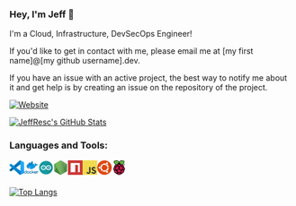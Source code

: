 ### Hey, I'm Jeff 👋
I'm a Cloud, Infrastructure, DevSecOps Engineer!

If you'd like to get in contact with me, please email me at [my first name]@[my github username].dev.

If you have an issue with an active project, the best way to notify me about it and get help is by creating an issue on the repository of the project.

[![Website](https://img.shields.io/uptimerobot/status/m785965921-7f6aa2a46ecc47d78117eeb9?label=www.JeffResc.dev&style=for-the-badge)](https://JeffResc.dev)

[![JeffResc's GitHub Stats](https://github-readme-stats.vercel.app/api?username=JeffResc&show_icons=true&theme=dracula)](https://github.com/anuraghazra/github-readme-stats)

### Languages and Tools:

[<img align="left" alt="Visual Studio Code" width="26px" src="https://raw.githubusercontent.com/github/explore/80688e429a7d4ef2fca1e82350fe8e3517d3494d/topics/visual-studio-code/visual-studio-code.png" />](https://github.com/topics/vscode)
[<img align="left" alt="Docker" width="26px" src="https://raw.githubusercontent.com/github/explore/80688e429a7d4ef2fca1e82350fe8e3517d3494d/topics/docker/docker.png" />](https://github.com/topics/docker)
[<img align="left" alt="Arduino" width="26px" src="https://raw.githubusercontent.com/github/explore/80688e429a7d4ef2fca1e82350fe8e3517d3494d/topics/arduino/arduino.png" />](https://github.com/topics/arduino)
[<img align="left" alt="Node.js" width="26px" src="https://raw.githubusercontent.com/github/explore/80688e429a7d4ef2fca1e82350fe8e3517d3494d/topics/nodejs/nodejs.png" />](https://github.com/topics/nodejs)
[<img align="left" alt="NPM" width="26px" src="https://raw.githubusercontent.com/github/explore/80688e429a7d4ef2fca1e82350fe8e3517d3494d/topics/npm/npm.png" />](https://github.com/topics/npm)
[<img align="left" alt="JavaScript" width="26px" src="https://raw.githubusercontent.com/github/explore/80688e429a7d4ef2fca1e82350fe8e3517d3494d/topics/javascript/javascript.png" />](https://github.com/topics/javascript)
[<img align="left" alt="Ubuntu" width="26px" src="https://raw.githubusercontent.com/github/explore/80688e429a7d4ef2fca1e82350fe8e3517d3494d/topics/ubuntu/ubuntu.png" />](https://github.com/topics/ubuntu)
[<img align="left" alt="Raspberry Pi" width="26px" src="https://raw.githubusercontent.com/github/explore/80688e429a7d4ef2fca1e82350fe8e3517d3494d/topics/raspberry-pi/raspberry-pi.png" />](https://github.com/topics/raspberry-pi)

<br />
<br />

[![Top Langs](https://github-readme-stats.vercel.app/api/top-langs/?username=JeffResc&layout=compact)](https://github.com/anuraghazra/github-readme-stats)

[website]: https://JeffResc.dev
[instagram]: https://instagram.com/JeffResc
